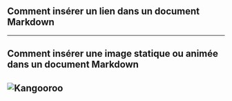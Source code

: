 


## Comment insérer un lien dans un document Markdown


---
## Comment insérer une image statique ou animée dans un document Markdown

![Kangooroo](https://gfycat.com/shabbyjointblackpanther)
---
